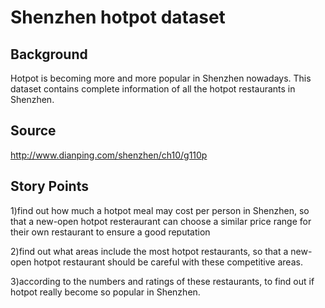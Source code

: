 # Shenzhen hotpot dataset

## Background

Hotpot is becoming more and more popular in Shenzhen nowadays. This dataset contains complete information of all the hotpot restaurants in Shenzhen.

## Source

http://www.dianping.com/shenzhen/ch10/g110p

## Story Points

1)find out how much a hotpot meal may cost per person in Shenzhen, so that a new-open hotpot resteraurant can choose a similar price range for their own restaurant to ensure a good reputation

2)find out what areas include the most hotpot restaurants, so that a new-open hotpot restaurant should be careful with these competitive areas.

3)according to the numbers and ratings of these restaurants, to find out if hotpot really become so popular in Shenzhen.
